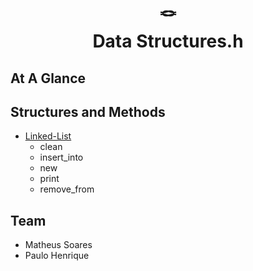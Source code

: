 
<h1 align = "center"> 
🪢
<br>
Data Structures.h
</h1>

## At A Glance

## Structures and Methods
* [Linked-List](https://github.com/RickBarretto/ds.h/tree/main/src/klist)
  * clean
  * insert_into
  * new
  * print
  * remove_from

## Team

* Matheus Soares
* Paulo Henrique